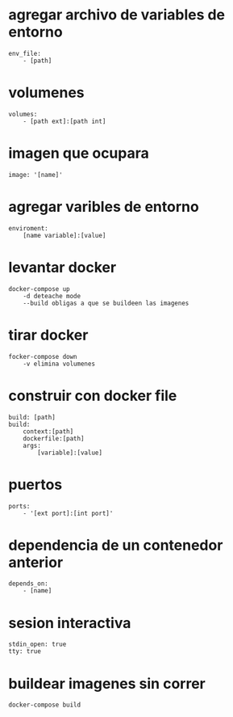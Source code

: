 # agregar archivo de variables de entorno
    env_file:
        - [path]

# volumenes
    volumes:
        - [path ext]:[path int]

# imagen que ocupara
    image: '[name]'

# agregar varibles de entorno
    enviroment:
        [name variable]:[value]

# levantar docker
    docker-compose up 
        -d deteache mode
        --build obligas a que se buildeen las imagenes
# tirar docker
    focker-compose down
        -v elimina volumenes
# construir con docker file
    build: [path]
    build:
        context:[path]
        dockerfile:[path]
        args:
            [variable]:[value]
# puertos
    ports:
        - '[ext port]:[int port]'
# dependencia de un contenedor anterior
    depends_on:
        - [name]

# sesion interactiva
    stdin_open: true
    tty: true

# buildear imagenes sin correr
    docker-compose build
